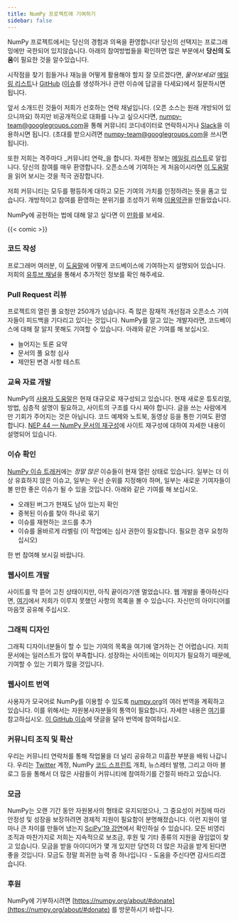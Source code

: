```yaml
---
title: NumPy 프로젝트에 기여하기
sidebar: false
---
```


NumPy 프로젝트에서는 당신의 경험과 의욕을 환영합니다! 당신의 선택지는 프로그래밍에만 국한되어 있지않습니다. 아래의 참여방법들을 확인하면 많은 부분에서 **당신의 도움**이 필요한 것을 알수있습니다.

시작점을 찾기 힘들거나 재능을 어떻게 활용해야 할지 잘 모르겠다면, _물어보세요!_ [메일링 리스트](https://mail.python.org/mailman/listinfo/numpy-discussion)나 [GitHub](http://github.com/numpy/numpy) ([이슈](https://github.com/numpy/numpy/issues)를 생성하거나 관련 이슈에 답글을 다세요)에서 질문하시면 됩니다.

앞서 소개드린 것들이 저희가 선호하는 연락 채널입니다. (오픈 소스는 원래 개방되어 있으니까요) 하지만 비공개적으로 대화를 나누고 싶으시다면, <numpy-team@googlegroups.com>을 통해 커뮤니티 코디네이터로 연락하시거나 [Slack](https://numpy-team.slack.com)을 이용하시면 됩니다. (초대를 받으시려면 <numpy-team@googlegroups.com>을 쓰시면 됩니다).

또한 저희는 격주마다 _커뮤니티 연락_을 합니다. 자세한 정보는 [메일링 리스트](https://mail.python.org/mailman/listinfo/numpy-discussion)로 알립니다. 당신의 참여를 매우 환영합니다. 오픈소스에 기여하는 게 처음이시라면 [이 도움말](https://opensource.guide/how-to-contribute/)을 읽어 보시는 것을 적극 권장합니다.

저희 커뮤니티는 모두를 평등하게 대하고 모든 기여의 가치를 인정하려는 뜻을 품고 있습니다. 개방적이고 참여를 환영하는 분위기를 조성하기 위해 [이용약관](/code-of-conduct)을 만들었습니다.

NumPy에 공헌하는 법에 대해 알고 싶다면 이 [만화](https://heyzine.com/flip-book/3e66a13901.html)를 보세요.

{{< comic >}}

### 코드 작성

프로그래머 여러분, 이 [도움말](https://numpy.org/devdocs/dev/index.html#development-process-summary)에 어떻게 코드베이스에 기여하는지 설명되어 있습니다. <br>저희의 [유투브 채널](https://www.youtube.com/playlist?list=PLCK6zCrcN3GXBUUzDr9L4__LnXZVtaIzS)을 통해서 추가적인 정보를 확인 해주세요.

### Pull Request 리뷰
프로젝트의 열린 풀 요청만 250개가 넘습니다. 즉 많은 잠재적 개선점과 오픈소스 기여자들이 피드백을 기다리고 있다는 것입니다. NumPy를 알고 있는 개발자라면, 코드베이스에 대해 잘 알지 못해도 기여할 수 있습니다. 아래와 같은 기여를 해 보십시오.
* 늘어지는 토론 요약
* 문서의 풀 요청 심사
* 제안된 변경 사항 테스트

### 교육 자료 개발

NumPy의 [사용자 도움말](https://numpy.org/devdocs)은 현재 대규모로 재구성되고 있습니다. 현재 새로운 튜토리얼, 방법, 심층적 설명이 필요하고, 사이트의 구조를 다시 짜야 합니다. 글을 쓰는 사람에게만 기회가 주어지는 것은 아닙니다. 코드 예제와 노트북, 동영상 등을 통한 기여도 환영합니다. [NEP 44 — NumPy 문서의 재구성](https://numpy.org/neps/nep-0044-restructuring-numpy-docs.html)에 사이트 재구성에 대하여 자세한 내용이 설명되어 있습니다.

### 이슈 확인

[NumPy 이슈 트래커](https://github.com/numpy/numpy/issues)에는 _정말 많은_ 이슈들이 현재 열린 상태로 있습니다. 일부는 더 이상 유효하지 않은 이슈고, 일부는 우선 순위를 지정해야 하며, 일부는 새로운 기여자들이 볼 만한 좋은 이슈가 될 수 있을 것입니다.  아래와 같은 기여를 해 보십시오.

* 오래된 버그가 현재도 남아 있는지 확인
* 중복된 이슈를 찾아 하나로 묶기
* 이슈를 재현하는 코드를 추가
* 이슈를 올바르게 라벨링 (이 작업에는 심사 권한이 필요합니다. 필요한 경우 요청하십시오)

한 번 참여해 보시길 바랍니다.

### 웹사이트 개발

사이트를 막 뜯어 고친 상태이지만, 아직 끝이라기엔 멀었습니다. 웹 개발을 좋아하신다면, [여기](https://github.com/numpy/numpy.org/issues?q=is%3Aissue+is%3Aopen+label%3Adesign)에서 저희가 이루지 못했던 사항의 목록을 볼 수 있습니다. 자신만의 아이디어를 마음껏 공유해 주십시오.

### 그래픽 디자인

그래픽 디자이너분들이 할 수 있는 기여의 목록을 여기에 열거하는 건 어렵습니다. 저희 문서에는 일러스트가 많이 부족합니다. 성장하는 사이트에는 이미지가 필요하기 때문에, 기여할 수 있는 기회가 많을 것입니다.

### 웹사이트 번역

사용자가 모국어로 NumPy를 이용할 수 있도록 [numpy.org](https://numpy.org)의 여러 번역을 계획하고 있습니다. 이를 위해서는 자원봉사자분들의 통역이 필요합니다.  자세한 내용은 [여기](https://numpy.org/neps/nep-0028-website-redesign.html#translation-multilingual-i18n)를 참고하십시오. [이 GitHub 이슈](https://github.com/numpy/numpy.org/issues/55)에 댓글을 달아 번역에 참여하십시오.

### 커뮤니티 조직 및 확산

우리는 커뮤니티 연락처를 통해 작업물을 더 널리 공유하고 미흡한 부분을 배워 나갑니다. 우리는 [Twitter](https://twitter.com/numpy_team) 계정, NumPy [코드 스프린트](https://scisprints.github.io/) 개최, 뉴스레터 발행, 그리고 아마 블로그 등을 통해서 더 많은 사람들이 커뮤니티에 참여하기를 간절히 바라고 있습니다.

### 모금

NumPy는 오랜 기간 동안 자원봉사의 형태로 유지되었으나, 그 중요성이 커짐에 따라 안정성 및 성장을 보장하려면 경제적 지원이 필요함이 분명해졌습니다. 이런 지원이 얼마나 큰 차이를 만들어 냈는지 [SciPy'19 강연](https://www.youtube.com/watch?v=dBTJD_FDVjU)에서 확인하실 수 있습니다. 모든 비영리 조직과 마찬가지로 저희는 지속적으로 보조금, 후원 및 기타 종류의 지원을 끊임없이 찾고 있습니다. 모금을 받을 아이디어가 몇 개 있지만 당연히 더 많은 자금을 받게 된다면 좋을 것입니다. 모금도 정말 희귀한 능력 중 하나입니다 - 도움을 주신다면 감사드리겠습니다.

### 후원

NumPy에 기부하시려면 [https://numpy.org/about/#donate](https://numpy.org/about/#donate) 를 방문하시기 바랍니다.


